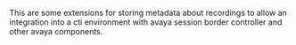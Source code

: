 This are some extensions for storing metadata about recordings to allow an integration into a cti environment with avaya session border controller and other avaya components.

